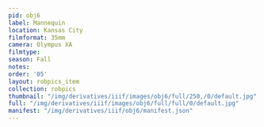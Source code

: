 ```yaml
---
pid: obj6
label: Mannequin
location: Kansas City
filmformat: 35mm
camera: Olympus XA
filmtype: 
season: Fall
notes: 
order: '05'
layout: robpics_item
collection: robpics
thumbnail: "/img/derivatives/iiif/images/obj6/full/250,/0/default.jpg"
full: "/img/derivatives/iiif/images/obj6/full/full/0/default.jpg"
manifest: "/img/derivatives/iiif/obj6/manifest.json"
---
```

